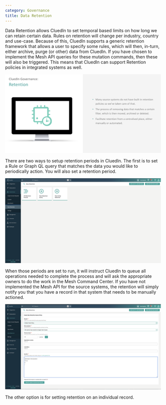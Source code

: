 ```yaml
---
category: Governance
title: Data Retention
---
```


Data Retention allows CluedIn to set temporal based limits on how long we can retain certain data. Rules on retention will change per industry, country and use-case. Because of this, CluedIn supports a generic retention framework that allows a user to specify some rules, which will then, in-turn, either archive, purge (or other) data from CluedIn. If you have chosen to implement the Mesh API queries for these mutation commands, then these will also be triggered. This means that CluedIn can support Retention policies in integrated systems as well. 

![Diagram](intro-retention.png)  

There are two ways to setup retention periods in CluedIn. The first is to set a Rule or Graph QL query that matches the data you would like to periodically action. You will also set a retention period. 

![Diagram](create-new-retention.png)  

When those periods are set to run, it will instruct CluedIn to queue all operations needed to complete the process and will ask the appropriate owners to do the work in the Mesh Command Center. If you have not implemented the Mesh API for the source systems, the retention will simply notify you that you have a record in that system that needs to be manually actioned.

![Diagram](retention-form.png)  

The other option is for setting retention on an individual record.